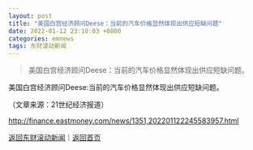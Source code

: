 ```yaml
---
layout: post
title: "美国白宫经济顾问Deese：当前的汽车价格显然体现出供应短缺问题"
date: 2022-01-12 23:10:03 +0800
categories: emnews
tags: 东财滚动新闻
---
```

> 美国白宫经济顾问Deese：当前的汽车价格显然体现出供应短缺问题。

<p>美国白宫经济顾问Deese:当前的汽车价格显然体现出供应短缺问题。</p><p class="em_media">（文章来源：21世纪经济报道）</p>

<http://finance.eastmoney.com/news/1351,202201122245583957.html>

[返回东财滚动新闻](//finews.withounder.com/emnews/)｜[返回首页](//finews.withounder.com/)